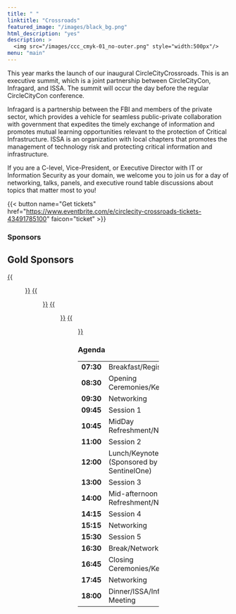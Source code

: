 ```yaml
---
title: " "
linktitle: "Crossroads"
featured_image: "/images/black_bg.png"
html_description: "yes"
description: >
  <img src="/images/ccc_cmyk-01_no-outer.png" style="width:500px"/>
menu: "main"
---
```


This year marks the launch of our inaugural CircleCityCrossroads. This is an executive summit, which is a joint partnership between CircleCityCon, Infragard, and ISSA. The summit will occur the day before the regular CircleCityCon conference.

Infragard is a partnership between the FBI and members of the private sector, which provides a vehicle for seamless public-private collaboration with government that expedites the timely exchange of information and promotes mutual learning opportunities relevant to the protection of Critical Infrastructure. ISSA is an organization with local chapters that promotes the management of technology risk and protecting critical information and infrastructure.

If you are a C-level, Vice-President, or Executive Director with IT or Information Security as your domain, we welcome you to join us for a day of networking, talks, panels, and executive round table discussions about topics that matter most to you!

{{< button name="Get tickets" href="https://www.eventbrite.com/e/circlecity-crossroads-tickets-43491785100" faicon="ticket" >}}

### Sponsors

## Gold Sponsors

[{{<figure src="/images/sponsors/sentinelone.png" class="center w-50-ns">}}][s1]
[{{<figure src="/images/sponsors/mie.png" class="center w-50-ns">}}][mie]
[{{<figure src="/images/sponsors/ori.png" class="center w-50-ns">}}][ori]
[{{<figure src="/images/sponsors/cadre.png" class="center w-50-ns">}}][cad]

[ori]: http://www.ori.net/
[mie]: https://www.midwest-ix.com/
[s1]: https://www.sentinelone.com/
[cad]: https://www.cadre.net/

### Agenda

|         |                                           |
|:-------:|:------------------------------------------|
|**07:30**|Breakfast/Registration                     |
|**08:30**|Opening Ceremonies/Keynote                 |
|**09:30**|Networking                                 |
|**09:45**|Session 1                                  |
|**10:45**|MidDay Refreshment/Networking              |
|**11:00**|Session 2                                  |
|**12:00**|Lunch/Keynote (Sponsored by SentinelOne)   |
|**13:00**|Session 3                                  |
|**14:00**|Mid-afternoon Refreshment/Networking       |
|**14:15**|Session 4                                  |
|**15:15**|Networking                                 |
|**15:30**|Session 5                                  |
|**16:30**|Break/Networking                           |
|**16:45**|Closing Ceremonies/Keynote                 |
|**17:45**|Networking                                 |
|**18:00**|Dinner/ISSA/Infragard Meeting              |